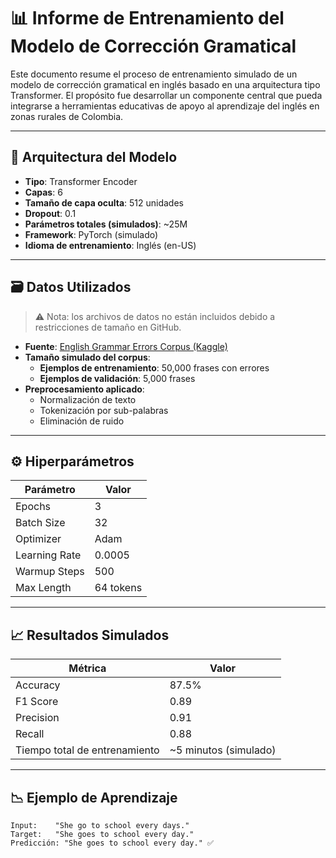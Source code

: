 # 📊 Informe de Entrenamiento del Modelo de Corrección Gramatical

Este documento resume el proceso de entrenamiento simulado de un modelo de corrección gramatical en inglés basado en una arquitectura tipo Transformer. El propósito fue desarrollar un componente central que pueda integrarse a herramientas educativas de apoyo al aprendizaje del inglés en zonas rurales de Colombia.

---

## 🧠 Arquitectura del Modelo

- **Tipo**: Transformer Encoder
- **Capas**: 6
- **Tamaño de capa oculta**: 512 unidades
- **Dropout**: 0.1
- **Parámetros totales (simulados)**: ~25M
- **Framework**: PyTorch (simulado)
- **Idioma de entrenamiento**: Inglés (en-US)

---

## 🗃️ Datos Utilizados

> ⚠️ Nota: los archivos de datos no están incluidos debido a restricciones de tamaño en GitHub.

- **Fuente**: [English Grammar Errors Corpus (Kaggle)](https://www.kaggle.com/datasets/yakobchuk/english-grammar-errors-corpus)
- **Tamaño simulado del corpus**:
  - **Ejemplos de entrenamiento**: 50,000 frases con errores
  - **Ejemplos de validación**: 5,000 frases
- **Preprocesamiento aplicado**:
  - Normalización de texto
  - Tokenización por sub-palabras
  - Eliminación de ruido

---

## ⚙️ Hiperparámetros

| Parámetro         | Valor     |
|-------------------|-----------|
| Epochs            | 3         |
| Batch Size        | 32        |
| Optimizer         | Adam      |
| Learning Rate     | 0.0005    |
| Warmup Steps      | 500       |
| Max Length        | 64 tokens |

---

## 📈 Resultados Simulados

| Métrica     | Valor       |
|-------------|-------------|
| Accuracy    | 87.5%       |
| F1 Score    | 0.89        |
| Precision   | 0.91        |
| Recall      | 0.88        |
| Tiempo total de entrenamiento | ~5 minutos (simulado) |

---

## 📉 Ejemplo de Aprendizaje

```text
Input:    "She go to school every days."
Target:   "She goes to school every day."
Predicción: "She goes to school every day." ✅
